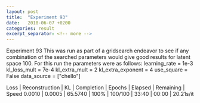 ```yaml
---
layout: post
title:  "Experiment 93"
date:   2018-06-07 +0200
categories: result
excerpt_separator: <!-- more -->
---
```

<!-- more -->

Experiment 93
This was run as part of a gridsearch endeavor to see if any combination of the searched parameters would give good results for latent space 100.
For this run the parameters were as follows:
learning_rate = 1e-3
kl_loss_mult = 7e-4
kl_extra_mult = 2
kl_extra_exponent = 4
use_square = False
data_source = ["chello"]

Loss | Reconstruction | KL | Completion | Epochs | Elapsed | Remaining | Speed
0.0010 | 0.0005 | 65.5740 | 100% | 100/100 | 33:40 | 00:00 | 20.21s/it
